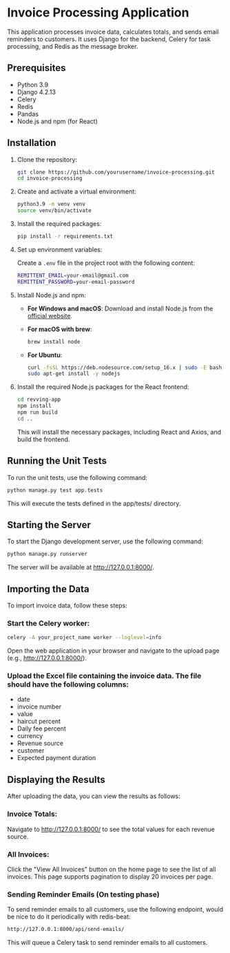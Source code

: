 # Invoice Processing Application

This application processes invoice data, calculates totals, and sends email reminders to customers. It uses Django for the backend, Celery for task processing, and Redis as the message broker.

## Prerequisites

- Python 3.9
- Django 4.2.13
- Celery
- Redis
- Pandas
- Node.js and npm (for React)

## Installation

1. Clone the repository:

    ```sh
    git clone https://github.com/yourusername/invoice-processing.git
    cd invoice-processing
    ```

2. Create and activate a virtual environment:

    ```sh
    python3.9 -m venv venv
    source venv/bin/activate
    ```

3. Install the required packages:

    ```sh
    pip install -r requirements.txt
    ```

4. Set up environment variables:

    Create a `.env` file in the project root with the following content:

    ```sh
    REMITTENT_EMAIL=your-email@gmail.com
    REMITTENT_PASSWORD=your-email-password
    ```

5. Install Node.js and npm:

    - **For Windows and macOS**: Download and install Node.js from the [official website](https://nodejs.org/).
    - **For macOS with brew**:

        ```sh
        brew install node
        ```
    - **For Ubuntu**:

        ```sh
        curl -fsSL https://deb.nodesource.com/setup_16.x | sudo -E bash -
        sudo apt-get install -y nodejs
        ```

6. Install the required Node.js packages for the React frontend:

    ```sh
    cd revving-app
    npm install
    npm run build
    cd ..
    ```

    This will install the necessary packages, including React and Axios, and build the frontend.


## Running the Unit Tests

To run the unit tests, use the following command:

```sh
python manage.py test app.tests
```

This will execute the tests defined in the app/tests/ directory.

## Starting the Server
To start the Django development server, use the following command:

```sh
python manage.py runserver
```
The server will be available at http://127.0.0.1:8000/.

## Importing the Data
To import invoice data, follow these steps:

### Start the Celery worker:

```sh
celery -A your_project_name worker --loglevel=info
```
Open the web application in your browser and navigate to the upload page (e.g., http://127.0.0.1:8000/).

### Upload the Excel file containing the invoice data. The file should have the following columns:

- date
- invoice number
- value
- haircut percent
- Daily fee percent
- currency
- Revenue source
- customer
- Expected payment duration

## Displaying the Results
After uploading the data, you can view the results as follows:

### Invoice Totals:
Navigate to http://127.0.0.1:8000/ to see the total values for each revenue source.

### All Invoices:
Click the "View All Invoices" button on the home page to see the list of all invoices. This page supports pagination to display 20 invoices per page.

### Sending Reminder Emails (On testing phase)
To send reminder emails to all customers, use the following endpoint, would be nice to do it periodically with redis-beat:

```sh
http://127.0.0.1:8000/api/send-emails/
```
This will queue a Celery task to send reminder emails to all customers.
